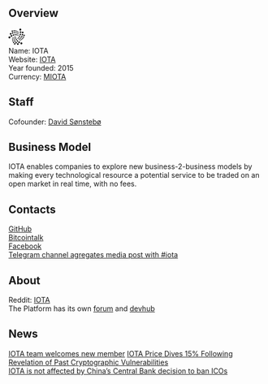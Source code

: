 ## Overview
  ![logo](logo/iota.png)  
   Name: IOTA  
   Website: [IOTA](https://iota.org/)  
   Year founded: 2015  
   Currency: [MIOTA](https://coinmarketcap.com/currencies/iota/)  
## Staff
   Cofounder: [David Sønstebø](../people/david_sønstebø.md)  
## Business Model
   IOTA enables companies to explore new business-2-business models by making every technological resource a potential service to be traded on an open market in real time, with no fees.  
## Contacts
   [GitHub](https://github.com/iotaledger)  
   [Bitcointalk](https://bitcointalk.org/index.php?topic=1216479.0)  
   [Facebook](https://www.facebook.com/iotatoken/)  
   [Telegram channel agregates media post with #iota](https://t.me/joinchat/BgHhU0RC0s6pVKRSZl8JDA)
## About
   Reddit: [IOTA](https://www.reddit.com/r/Iota/)  
   The Platform has its own [forum](https://forum.iota.org/) and [devhub](https://dev.iota.org/) 
## News
   [IOTA team welcomes new member](../news/iota_12-09-17.md)
   [IOTA Price Dives 15% Following Revelation of Past Cryptographic Vulnerabilities](../news/iota_09-09-17.md)   
   [IOTA is not affected by China’s Central Bank decision to ban ICOs](../news/iota_04-09-17.md)  
